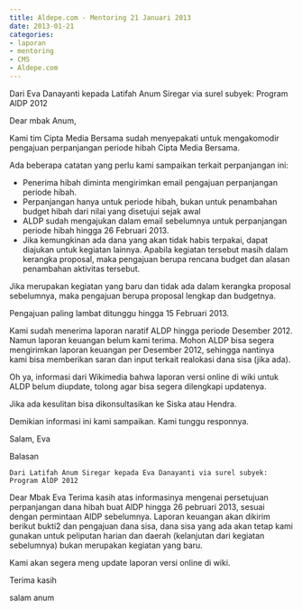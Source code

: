 ```yaml
---
title: Aldepe.com - Mentoring 21 Januari 2013
date: 2013-01-21
categories:
- laporan
- mentoring
- CMS
- Aldepe.com
---
```


Dari Eva Danayanti kepada Latifah Anum Siregar via surel subyek: Program AlDP 2012

Dear mbak Anum,

Kami tim Cipta Media Bersama sudah menyepakati untuk mengakomodir pengajuan perpanjangan periode hibah 
Cipta Media Bersama.

Ada beberapa catatan yang perlu kami sampaikan terkait perpanjangan ini:
* Penerima hibah diminta mengirimkan email pengajuan perpanjangan periode hibah.
* Perpanjangan hanya untuk periode hibah, bukan untuk penambahan budget hibah dari nilai yang disetujui sejak awal
* ALDP sudah mengajukan dalam email sebelumnya untuk perpanjangan periode hibah hingga 26 Februari 2013.
* Jika kemungkinan ada dana yang akan tidak habis terpakai, dapat diajukan untuk kegiatan lainnya. Apabila kegiatan tersebut masih 
dalam kerangka proposal, maka pengajuan berupa rencana budget dan alasan penambahan aktivitas tersebut. 

Jika merupakan kegiatan yang baru dan tidak ada dalam kerangka proposal sebelumnya, maka pengajuan berupa proposal lengkap 
dan budgetnya. 

Pengajuan paling lambat ditunggu hingga 15 Februari 2013.

Kami sudah menerima laporan naratif ALDP hingga periode Desember 2012. Namun laporan keuangan belum kami terima. 
Mohon ALDP bisa segera mengirimkan laporan keuangan per Desember 2012, sehingga nantinya kami bisa memberikan saran dan 
input terkait realokasi dana sisa (jika ada).

Oh ya, informasi dari Wikimedia bahwa laporan versi online di wiki untuk ALDP belum diupdate, tolong agar bisa segera 
dilengkapi updatenya. 

Jika ada kesulitan bisa dikonsultasikan ke Siska atau Hendra.

Demikian informasi ini kami sampaikan. Kami tunggu responnya.

Salam,
Eva

Balasan

    Dari Latifah Anum Siregar kepada Eva Danayanti via surel subyek: Program AlDP 2012

Dear Mbak Eva
Terima kasih atas informasinya mengenai persetujuan perpanjangan dana hibah buat AlDP hingga 26 pebruari 2013, 
sesuai dengan permintaan AlDP sebelumnya. 
Laporan keuangan akan dikirim berikut bukti2 dan pengajuan dana sisa, dana sisa yang ada akan tetap 
kami gunakan untuk peliputan harian dan daerah (kelanjutan dari kegiatan sebelumnya) bukan merupakan 
kegiatan yang baru.

Kami akan segera meng update laporan versi online di wiki.

Terima kasih

salam
anum

